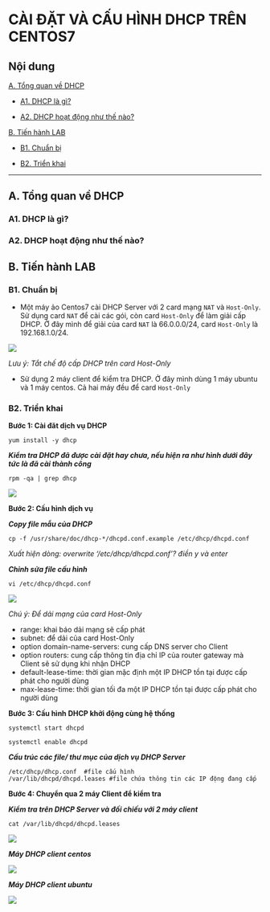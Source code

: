 # CÀI ĐẶT VÀ CẤU HÌNH DHCP TRÊN CENTOS7

## Nội dung 

[A. Tổng quan về DHCP](#A)

- [A1. DHCP là gì?](#A1)

- [A2. DHCP hoạt động như thế nào?](#A2)

[B. Tiến hành LAB](#B)

- [B1. Chuẩn bị](#B1)

- [B2. Triển khai](#B2)


---------------------

<a name = "A"></a>
## A. Tổng quan về DHCP

<a name = "A1"></a>
### A1. DHCP là gì?

<a name = "A2"></a>

### A2. DHCP hoạt động như thế nào?

<a name = "B"></a>
## B. Tiến hành LAB

<a name = "B1"></a>
### B1. Chuẩn bị

- Một máy ảo Centos7 cài DHCP Server với 2 card mạng `NAT` và `Host-Only`. Sử dụng card `NAT` để cài các gói, còn card `Host-Only` để làm giải cấp DHCP. Ở đây mình để giải của card `NAT` là 66.0.0.0/24, card `Host-Only` là 192.168.1.0/24.

<img src=https://imgur.com/dPP07KF.jpg>

*Lưu ý: Tắt chế độ cấp DHCP trên card Host-Only*

- Sử dụng 2 máy client để kiểm tra DHCP. Ở đây mình dùng 1 máy ubuntu và 1 máy centos. Cả hai máy đều để card `Host-Only`

<a name = "B2"></a>
### B2. Triển khai

**Bước 1: Cài đăt dịch vụ DHCP**

`yum install -y dhcp`

***Kiểm tra DHCP đã được cài đặt hay chưa, nếu hiện ra như hình dưới đây tức là đã cài thành công***

`rpm -qa | grep dhcp`

<img src=https://imgur.com/o4II86I.jpg>


**Bước 2: Cấu hình dịch vụ**

***Copy file mẫu của DHCP***

`cp -f /usr/share/doc/dhcp-*/dhcpd.conf.example /etc/dhcp/dhcpd.conf`

*Xuất hiện dòng: overwrite ‘/etc/dhcp/dhcpd.conf’? điền y và enter*

***Chỉnh sửa file cấu hình***

`vi /etc/dhcp/dhcpd.conf`

<img src=https://imgur.com/WCqpqpp.jpg>

*Chú ý: Để dải mạng của card Host-Only*

- range: khai báo dải mạng sẽ cấp phát
- subnet: để dải của card Host-Only
- option domain-name-servers: cung cấp DNS server cho Client
- option routers: cung cấp thông tin địa chỉ IP của router gateway mà Client sẽ sử dụng khi nhận DHCP
- default-lease-time: thời gian mặc định một IP DHCP tồn tại được cấp phát cho người dùng
- max-lease-time: thời gian tối đa một IP DHCP tồn tại được cấp phát cho người dùng

**Bước 3: Cấu hình DHCP khởi động cùng hệ thống**

`systemctl start dhcpd`

`systemctl enable dhcpd`

***Cấu trúc các file/ thư mục của dịch vụ DHCP Server***

```
/etc/dhcp/dhcp.conf  #file cấu hình
/var/lib/dhcpd/dhcpd.leases #file chứa thông tin các IP động đang cấp
```
**Bước 4: Chuyển qua 2 máy Client để kiểm tra**

***Kiểm tra trên DHCP Server và đối chiếu với 2 máy client***

`cat /var/lib/dhcpd/dhcpd.leases`

<img src=https://imgur.com/HRvOms8.jpg>

***Máy DHCP client centos***

<img src=https://imgur.com/HE3t8Ut.jpg>

***Máy DHCP client ubuntu***

<img src=https://imgur.com/677wuEA.jpg>